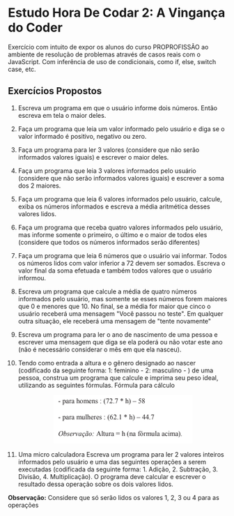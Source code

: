 <h1>Estudo Hora De Codar 2: A Vingança do Coder</h1>
Exercício com intuito de expor os alunos do curso PROPROFISSÃO ao ambiente de resolução de problemas através de casos reais com o JavaScript. Com inferência de uso de condicionais, como if, else, switch case, etc. 

## Exercícios Propostos

  1) Escreva um programa em que o usuário informe dois números. Então escreva em tela o maior deles.
     
  2) Faça um programa que leia um valor informado pelo usuário e diga se o valor informado é positivo, negativo ou zero.
    
  3) Faça um programa para ler 3 valores (considere que não serão informados valores iguais) e escrever o maior deles. 
       
  4) Faça um programa que leia 3 valores informados pelo usuário (considere que não serão informados valores iguais) e escrever a soma dos 2 maiores.
    
  5) Faça um programa que leia 6 valores informados pelo usuário, calcule, exiba os números informados e escreva a média aritmética desses valores lidos.
    
  6) Faça um programa que receba quatro valores informados pelo usuário, mas informe somente o primeiro, o último e o maior de todos eles (considere que todos os números informados serão diferentes)
    
  7) Faça um programa que leia 6 números que o usuário vai informar. Todos os números lidos com valor inferior a 72 devem ser somados. Escreva o valor final da soma efetuada e também todos valores que o usuário informou.
    
  8) Escreva um programa que calcule a média de quatro números informados pelo usuário, mas somente se esses números forem maiores que 0 e menores que 10. No final, se a média for maior que cinco o usuário receberá uma mensagem "Você passou no teste". Em qualquer outra situação, ele receberá uma mensagem de "tente novamente"
    
  9) Escreva um programa para ler o ano de nascimento de uma pessoa e escrever uma mensagem que diga se ela poderá ou não votar este ano (não é necessário considerar o mês em que ela nasceu).
    
  10) Tendo como entrada a altura e o gênero designado ao nascer (codificado da seguinte forma: 1: feminino - 2: masculino - ) de uma pessoa, construa um programa que calcule e imprima seu peso ideal, utilizando as seguintes fórmulas.
Fórmula para cálculo
    <p align="center">
      <img src="imagens/10.png" alt="fórmulas de calculo de imc">
    </p>
    
  11) Uma micro calculadora
Escreva um programa para ler 2 valores inteiros informados pelo usuário e uma das seguintes operações a serem executadas (codificada da seguinte forma: 1. Adição, 2. Subtração, 3. Divisão, 4. Multiplicação).
O programa deve calcular e escrever o resultado dessa operação sobre os dois valores lidos. 

<b>Observação:</b> Considere que só serão lidos os valores 1, 2, 3 ou 4 para as operações
     

